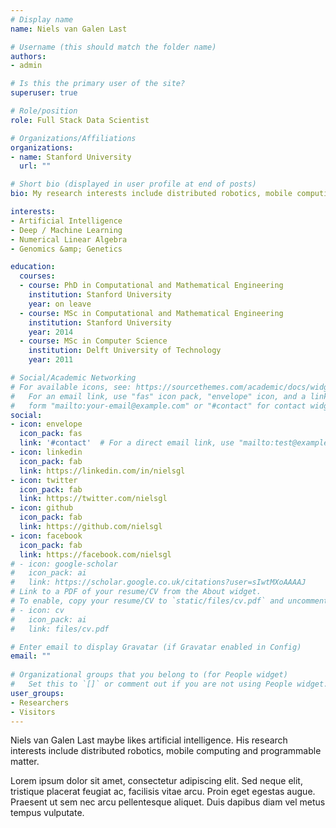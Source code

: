 ```yaml
---
# Display name
name: Niels van Galen Last

# Username (this should match the folder name)
authors:
- admin

# Is this the primary user of the site?
superuser: true

# Role/position
role: Full Stack Data Scientist

# Organizations/Affiliations
organizations:
- name: Stanford University
  url: ""

# Short bio (displayed in user profile at end of posts)
bio: My research interests include distributed robotics, mobile computing and programmable matter. Foo, bar.

interests:
- Artificial Intelligence
- Deep / Machine Learning
- Numerical Linear Algebra
- Genomics &amp; Genetics

education:
  courses:
  - course: PhD in Computational and Mathematical Engineering
    institution: Stanford University
    year: on leave
  - course: MSc in Computational and Mathematical Engineering
    institution: Stanford University
    year: 2014
  - course: MSc in Computer Science
    institution: Delft University of Technology
    year: 2011

# Social/Academic Networking
# For available icons, see: https://sourcethemes.com/academic/docs/widgets/#icons
#   For an email link, use "fas" icon pack, "envelope" icon, and a link in the
#   form "mailto:your-email@example.com" or "#contact" for contact widget.
social:
- icon: envelope
  icon_pack: fas
  link: '#contact'  # For a direct email link, use "mailto:test@example.org".
- icon: linkedin
  icon_pack: fab
  link: https://linkedin.com/in/nielsgl
- icon: twitter
  icon_pack: fab
  link: https://twitter.com/nielsgl
- icon: github
  icon_pack: fab
  link: https://github.com/nielsgl
- icon: facebook
  icon_pack: fab
  link: https://facebook.com/nielsgl
# - icon: google-scholar
#   icon_pack: ai
#   link: https://scholar.google.co.uk/citations?user=sIwtMXoAAAAJ
# Link to a PDF of your resume/CV from the About widget.
# To enable, copy your resume/CV to `static/files/cv.pdf` and uncomment the lines below.  
# - icon: cv
#   icon_pack: ai
#   link: files/cv.pdf

# Enter email to display Gravatar (if Gravatar enabled in Config)
email: ""
  
# Organizational groups that you belong to (for People widget)
#   Set this to `[]` or comment out if you are not using People widget.  
user_groups:
- Researchers
- Visitors
---
```


Niels van Galen Last maybe likes artificial intelligence. His research interests include distributed robotics, mobile computing and programmable matter.

Lorem ipsum dolor sit amet, consectetur adipiscing elit. Sed neque elit, tristique placerat feugiat ac, facilisis vitae arcu. Proin eget egestas augue. Praesent ut sem nec arcu pellentesque aliquet. Duis dapibus diam vel metus tempus vulputate. 
